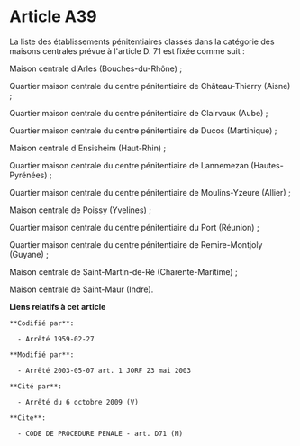 # Article A39

La liste des établissements pénitentiaires classés dans la catégorie des maisons centrales prévue à l'article D. 71 est fixée
comme suit :

Maison centrale d'Arles (Bouches-du-Rhône) ;

Quartier maison centrale du centre pénitentiaire de Château-Thierry (Aisne) ;

Quartier maison centrale du centre pénitentiaire de Clairvaux (Aube) ;

Quartier maison centrale du centre pénitentiaire de Ducos (Martinique) ;

Maison centrale d'Ensisheim (Haut-Rhin) ;

Quartier maison centrale du centre pénitentiaire de Lannemezan (Hautes-Pyrénées) ;

Quartier maison centrale du centre pénitentiaire de Moulins-Yzeure (Allier) ;

Maison centrale de Poissy (Yvelines) ;

Quartier maison centrale du centre pénitentiaire du Port (Réunion) ;

Quartier maison centrale du centre pénitentiaire de Remire-Montjoly (Guyane) ;

Maison centrale de Saint-Martin-de-Ré (Charente-Maritime) ;

Maison centrale de Saint-Maur (Indre).

**Liens relatifs à cet article**

	**Codifié par**:

	  - Arrêté 1959-02-27

	**Modifié par**:

	  - Arrêté 2003-05-07 art. 1 JORF 23 mai 2003

	**Cité par**:

	  - Arrêté du 6 octobre 2009 (V)

	**Cite**:

	  - CODE DE PROCEDURE PENALE - art. D71 (M)
